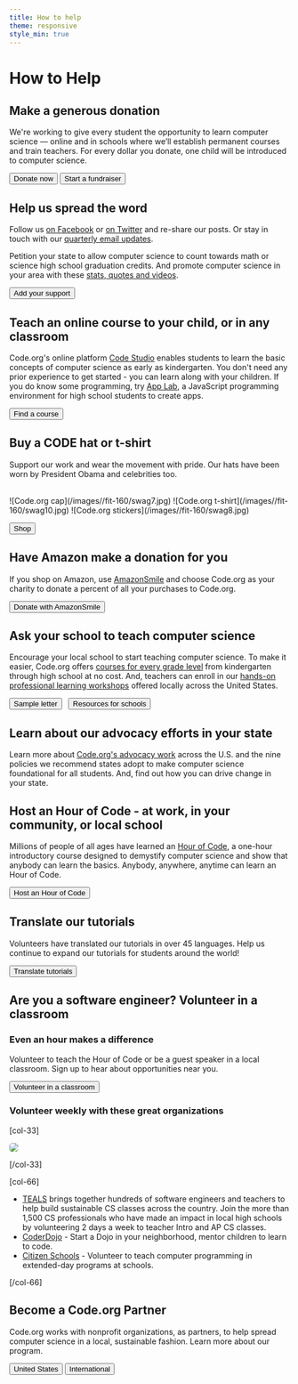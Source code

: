 ```yaml
---
title: How to help
theme: responsive
style_min: true
---
```


# How to Help

## Make a generous donation
We're working to give every student the opportunity to learn computer science — online and in schools where we’ll establish permanent courses and train teachers. For every dollar you donate, one child will be introduced to computer science.

[<button>Donate now</button>](https://donate.code.org/give/172233/#!/donation/checkout)     [<button>Start a fundraiser</button>](https://donate.code.org/campaign/computer-science-education/c142257)

## Help us spread the word
Follow us [on Facebook](http://facebook.com/Code.org) or [on Twitter](http://twitter.com/codeorg) and re-share our posts.  Or stay in touch with our [quarterly email updates](http://go.pardot.com/l/153401/2018-01-12/k555vp).

Petition your state to allow computer science to count towards math or science high school graduation credits. And promote computer science in your area with these [stats, quotes and videos](/promote).

[<button>Add your support</button>](/promote)

## Teach an online course to your child, or in any classroom
Code.org's online platform [Code Studio](https://studio.code.org/courses?view=teacher) enables students to learn the basic concepts of computer science as early as kindergarten. You don't need any prior experience to get started - you can learn along with your children. If you do know some programming, try [App Lab](/educate/applab), a JavaScript programming environment for high school students to create apps.

[<button>Find a course</button>](https://studio.code.org/courses?view=teacher)

## Buy a CODE hat or t-shirt
Support our work and wear the movement with pride. Our hats have been worn by President Obama and celebrities too.

<br/>
![Code.org cap](/images//fit-160/swag7.jpg)
![Code.org t-shirt](/images//fit-160/swag10.jpg)
![Code.org stickers](/images//fit-160/swag8.jpg)

[<button>Shop</button>](/shop)

## Have Amazon make a donation for you
If you shop on Amazon, use [AmazonSmile](/donate/amazonsmile) and choose Code.org as your charity to donate a percent of all your purchases to Code.org.

[<button>Donate with AmazonSmile</button>](/donate/amazonsmile)

## Ask your school to teach computer science
Encourage your local school to start teaching computer science. To make it easier, Code.org offers [courses for every grade level](https://studio.code.org/courses?view=teacher) from kindergarten through high school at no cost. And, teachers can enroll in our [hands-on professional learning workshops](/educate/professional-learning) offered locally across the United States.

[<button>Sample letter</button>](/promote/letter)&nbsp;&nbsp; [<button>Resources for schools</button>](/yourschool)

## Learn about our advocacy efforts in your state
Learn more about [Code.org's advocacy work](https://advocacy.code.org) across the U.S. and the nine policies we recommend states adopt to make computer science foundational for all students. And, find out how you can drive change in your state.

## Host an Hour of Code - at work, in your community, or local school
Millions of people of all ages have learned an [Hour of Code](https://hourofcode.com), a one-hour introductory course designed to demystify computer science and show that anybody can learn the basics. Anybody, anywhere, anytime can learn an Hour of Code.

[<button>Host an Hour of Code</button>](https://hourofcode.com/how-to)

## Translate our tutorials
Volunteers have translated our tutorials in over 45 languages. Help us continue to expand our tutorials for students around the world!

[<button>Translate tutorials</button>](/translate)

## Are you a software engineer? Volunteer in a classroom
### Even an hour makes a difference
Volunteer to teach the Hour of Code or be a guest speaker in a local classroom. Sign up to hear about opportunities near you.

[<button>Volunteer in a classroom</button>](/volunteer)

### Volunteer weekly with these great organizations
[col-33]

<img src="/images/fit-300/teals/quincy.jpg" style="border-radius: 5px; margin-left: 0px;">

[/col-33]

[col-66]

- [TEALS](https://www.tealsk12.org/) brings together hundreds of software engineers and teachers to help build sustainable CS classes across the country. Join the more than 1,500 CS professionals who have made an impact in local high schools by volunteering 2 days a week to teacher Intro and AP CS classes.
- [CoderDojo](http://www.coderdojo.com) - Start a Dojo in your neighborhood, mentor children to learn to code.
- [Citizen Schools](https://www.citizenschools.org/volunteer) - Volunteer to teach computer programming in extended-day programs at schools.

[/col-66]

<div style="clear: both;"></div>

## Become a Code.org Partner
Code.org works with nonprofit organizations, as partners, to help spread computer science in a local, sustainable fashion. Learn more about our program.

[<button>United States</button>](/educate/regional-partner)
[<button>International</button>](/international)
